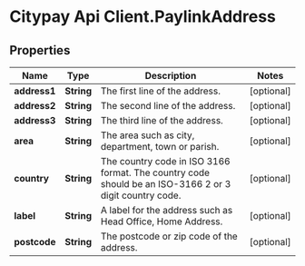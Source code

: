 # Citypay Api Client.PaylinkAddress

## Properties

Name | Type | Description | Notes
------------ | ------------- | ------------- | -------------
**address1** | **String** | The first line of the address. | [optional] 
**address2** | **String** | The second line of the address. | [optional] 
**address3** | **String** | The third line of the address. | [optional] 
**area** | **String** | The area such as city, department, town or parish. | [optional] 
**country** | **String** | The country code in ISO 3166 format. The country code should be an ISO-3166 2 or 3 digit country code. | [optional] 
**label** | **String** | A label for the address such as Head Office, Home Address. | [optional] 
**postcode** | **String** | The postcode or zip code of the address. | [optional] 


